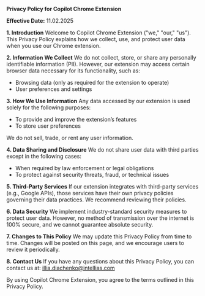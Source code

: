 **Privacy Policy for Copilot Chrome Extension**

**Effective Date:** 11.02.2025

**1. Introduction**
Welcome to Copilot Chrome Extension ("we," "our," "us"). This Privacy Policy explains how we collect, use, and protect user data when you use our Chrome extension.

**2. Information We Collect**
We do not collect, store, or share any personally identifiable information (PII). However, our extension may access certain browser data necessary for its functionality, such as:
- Browsing data (only as required for the extension to operate)
- User preferences and settings

**3. How We Use Information**
Any data accessed by our extension is used solely for the following purposes:
- To provide and improve the extension’s features
- To store user preferences

We do not sell, trade, or rent any user information.

**4. Data Sharing and Disclosure**
We do not share user data with third parties except in the following cases:
- When required by law enforcement or legal obligations
- To protect against security threats, fraud, or technical issues

**5. Third-Party Services**
If our extension integrates with third-party services (e.g., Google APIs), those services have their own privacy policies governing their data practices. We recommend reviewing their policies.

**6. Data Security**
We implement industry-standard security measures to protect user data. However, no method of transmission over the internet is 100% secure, and we cannot guarantee absolute security.

**7. Changes to This Policy**
We may update this Privacy Policy from time to time. Changes will be posted on this page, and we encourage users to review it periodically.

**8. Contact Us**
If you have any questions about this Privacy Policy, you can contact us at:
illia.diachenko@intellias.com

By using Copilot Chrome Extension, you agree to the terms outlined in this Privacy Policy.


